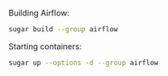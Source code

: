 Building Airflow:
```sh
sugar build --group airflow
```

Starting containers:
```sh
sugar up --options -d --group airflow
```
